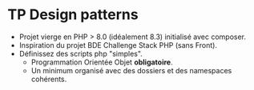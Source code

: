 # TP Design patterns

* Projet vierge en PHP > 8.0 (idéalement 8.3) initialisé avec composer.
* Inspiration du projet BDE Challenge Stack PHP (sans Front).
* Définissez des scripts php "simples".
  - Programmation Orientée Objet **obligatoire**.
  - Un minimum organisé avec des dossiers et des namespaces cohérents.

